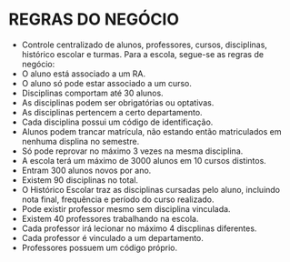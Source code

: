 # REGRAS DO NEGÓCIO
*   Controle centralizado de alunos, professores, cursos, disciplinas, histórico escolar e turmas.
Para a escola, segue-se as regras de negócio:
*   O aluno está associado a um RA.
*   O aluno só pode estar associado a um curso.
*   Disciplinas comportam até 30 alunos.
*   As disciplinas podem ser obrigatórias ou optativas.
*   As disciplinas pertencem a certo departamento.
*   Cada disciplina possui um código de identificação.
*   Alunos podem trancar matrícula, não estando então matriculados em nenhuma displina no semestre.
*   Só pode reprovar no máximo 3 vezes na mesma disciplina.
*   A escola terá um máximo de 3000 alunos em 10 cursos distintos.
*   Entram 300 alunos novos por ano.
*   Existem 90 disciplinas no total.
*   O Histórico Escolar traz as disciplinas cursadas pelo aluno, incluindo nota final, frequência e período do curso realizado.
*   Pode existir professor mesmo sem disciplina vinculada.
*   Existem 40 professores trabalhando na escola.
*   Cada professor irá lecionar no máximo 4 discplinas diferentes.
*   Cada professor é vinculado a um departamento.
*   Professores possuem um código próprio.